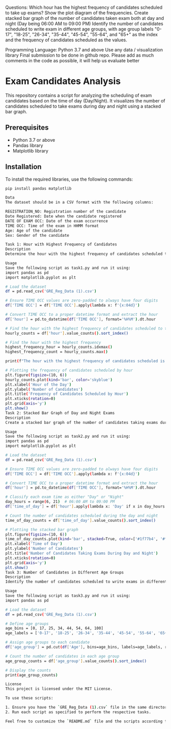Questions:
Which hour has the highest frequency of candidates scheduled to take up exams? Show the plot diagram of the frequencies.
Create stacked bar graph of the number of candidates taken exam both at day and night (Day being 06:00 AM to 09:00 PM)
Identify the number of candidates scheduled to write exam in different age groups, with age group labels "0-17", "18-25", "26-34", "35-44", "45-54", "55-64", and "65+" as the index and the frequency of candidates scheduled as the values.

Programming Language:
Python 3.7 and above
Use any data / visualization library
Final submission to be done in github repo.
Please add as much comments in the code as possible, it will help us evaluate better


# Exam Candidates Analysis

This repository contains a script for analyzing the scheduling of exam candidates based on the time of day (Day/Night). It visualizes the number of candidates scheduled to take exams during day and night using a stacked bar graph.

## Prerequisites

- Python 3.7 or above
- Pandas library
- Matplotlib library

## Installation

To install the required libraries, use the following commands:

```sh
pip install pandas matplotlib

Data
The dataset should be in a CSV format with the following columns:

REGISTRATION_NO: Registration number of the candidate
Date Registered: Date when the candidate registered
DATE OF EXAM OCC: Date of the exam occurrence
TIME OCC: Time of the exam in HHMM format
Age: Age of the candidate
Sex: Gender of the candidate

Task 1: Hour with Highest Frequency of Candidates
Description
Determine the hour with the highest frequency of candidates scheduled to take exams and visualize the frequencies.

Usage
Save the following script as task1.py and run it using:
import pandas as pd
import matplotlib.pyplot as plt

# Load the dataset
df = pd.read_csv('GRE_Reg_Data (1).csv')

# Ensure TIME OCC values are zero-padded to always have four digits
df['TIME OCC'] = df['TIME OCC'].apply(lambda x: f'{x:04d}')

# Convert TIME OCC to a proper datetime format and extract the hour
df['hour'] = pd.to_datetime(df['TIME OCC'], format='%H%M').dt.hour

# Find the hour with the highest frequency of candidates scheduled to take up exams
hourly_counts = df['hour'].value_counts().sort_index()

# Find the hour with the highest frequency
highest_frequency_hour = hourly_counts.idxmax()
highest_frequency_count = hourly_counts.max()

print(f"The hour with the highest frequency of candidates scheduled is: {highest_frequency_hour}:00 with {highest_frequency_count} candidates")

# Plotting the frequency of candidates scheduled by hour
plt.figure(figsize=(10, 6))
hourly_counts.plot(kind='bar', color='skyblue')
plt.xlabel('Hour of the Day')
plt.ylabel('Number of Candidates')
plt.title('Frequency of Candidates Scheduled by Hour')
plt.xticks(rotation=0)
plt.grid(axis='y')
plt.show()
Task 2: Stacked Bar Graph of Day and Night Exams
Description
Create a stacked bar graph of the number of candidates taking exams during the day and night (Day being 06:00 AM to 09:00 PM).

Usage
Save the following script as task2.py and run it using:
import pandas as pd
import matplotlib.pyplot as plt

# Load the dataset
df = pd.read_csv('GRE_Reg_Data (1).csv')

# Ensure TIME OCC values are zero-padded to always have four digits
df['TIME OCC'] = df['TIME OCC'].apply(lambda x: f'{x:04d}')

# Convert TIME OCC to a proper datetime format and extract the hour
df['hour'] = pd.to_datetime(df['TIME OCC'], format='%H%M').dt.hour

# Classify each exam time as either "Day" or "Night"
day_hours = range(6, 21)  # 06:00 AM to 09:00 PM
df['time_of_day'] = df['hour'].apply(lambda x: 'Day' if x in day_hours else 'Night')

# Count the number of candidates scheduled during the day and night
time_of_day_counts = df['time_of_day'].value_counts().sort_index()

# Plotting the stacked bar graph
plt.figure(figsize=(10, 6))
time_of_day_counts.plot(kind='bar', stacked=True, color=['#1f77b4', '#ff7f0e'])
plt.xlabel('Time of Day')
plt.ylabel('Number of Candidates')
plt.title('Number of Candidates Taking Exams During Day and Night')
plt.xticks(rotation=0)
plt.grid(axis='y')
plt.show()
Task 3: Number of Candidates in Different Age Groups
Description
Identify the number of candidates scheduled to write exams in different age groups, with age group labels "0-17", "18-25", "26-34", "35-44", "45-54", "55-64", and "65+" as the index and the frequency of candidates scheduled as the values.

Usage
Save the following script as task3.py and run it using:
import pandas as pd

# Load the dataset
df = pd.read_csv('GRE_Reg_Data (1).csv')

# Define age groups
age_bins = [0, 17, 25, 34, 44, 54, 64, 100]
age_labels = ['0-17', '18-25', '26-34', '35-44', '45-54', '55-64', '65+']

# Assign age groups to each candidate
df['age_group'] = pd.cut(df['Age'], bins=age_bins, labels=age_labels, right=False)

# Count the number of candidates in each age group
age_group_counts = df['age_group'].value_counts().sort_index()

# Display the counts
print(age_group_counts)

License
This project is licensed under the MIT License.

To use these scripts:

1. Ensure you have the `GRE_Reg_Data (1).csv` file in the same directory as your scripts.
2. Run each script as specified to perform the respective tasks.

Feel free to customize the `README.md` file and the scripts according to your specific requirements and dataset.



